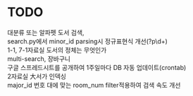# TODO

대분류 또는 알파펫 도서 검색,<br>
search.py에서 minor_id parsing시 정규표현식 개선(?p<chr>\d+)<br>
1-1, 7-1자료실 도서의 정체는 무엇인가<br>
multi-search, 장바구니<br>
구글 스프레드시트를 공개하여 1주일마다 DB 자동 업데이트(crontab)<br>
2자료실 大서가 인덱싱<br>
major_id 번호 대에 맞는 room_num filter적용하여 검색 속도 개선<br>